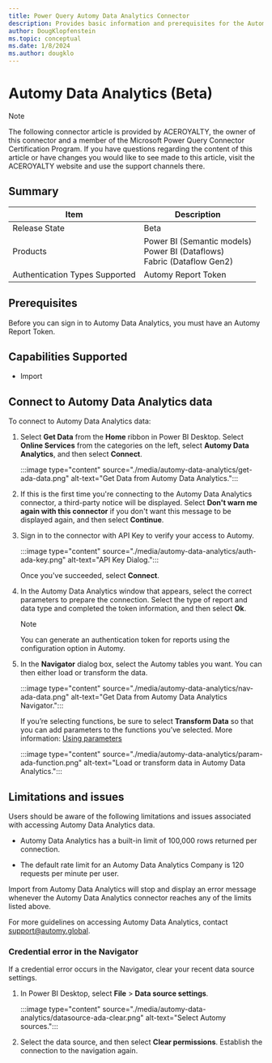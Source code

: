 ```yaml
---
title: Power Query Automy Data Analytics Connector
description: Provides basic information and prerequisites for the Automy Data Analytics connector
author: DougKlopfenstein
ms.topic: conceptual
ms.date: 1/8/2024
ms.author: dougklo
---
```


# Automy Data Analytics (Beta)

> [!NOTE]
>The following connector article is provided by ACEROYALTY, the owner of this connector and a member of the Microsoft Power Query Connector Certification Program. If you have questions regarding the content of this article or have changes you would like to see made to this article, visit the ACEROYALTY website and use the support channels there.

## Summary

| Item | Description |
| ---- | ----------- |
| Release State | Beta |
| Products | Power BI (Semantic models)<br/>Power BI (Dataflows)<br/>Fabric (Dataflow Gen2) |
| Authentication Types Supported | Automy Report Token |

## Prerequisites

Before you can sign in to Automy Data Analytics, you must have an Automy Report Token.

## Capabilities Supported

* Import

## Connect to Automy Data Analytics data

To connect to Automy Data Analytics data:

1. Select **Get Data** from the **Home** ribbon in Power BI Desktop. Select **Online Services** from the categories on the left, select **Automy Data Analytics**, and then select **Connect**.

   :::image type="content" source="./media/automy-data-analytics/get-ada-data.png" alt-text="Get Data from Automy Data Analytics.":::

2. If this is the first time you're connecting to the Automy Data Analytics connector, a third-party notice will be displayed. Select **Don't warn me again with this connector** if you don't want this message to be displayed again, and then select **Continue**.

3. Sign in to the connector with API Key to verify your access to Automy.

   :::image type="content" source="./media/automy-data-analytics/auth-ada-key.png" alt-text="API Key Dialog.":::

   Once you've succeeded, select **Connect**.

4. In the Automy Data Analytics window that appears, select the correct parameters to prepare the connection. Select the type of report and data type and completed the token information, and then select **Ok**.

   > [!NOTE]
   > You can generate an authentication token for reports using the configuration option in Automy.

5. In the **Navigator** dialog box, select the Automy tables you want. You can then either load or transform the data.

   :::image type="content" source="./media/automy-data-analytics/nav-ada-data.png" alt-text="Get Data from Automy Data Analytics Navigator.":::

   If you’re selecting functions, be sure to select **Transform Data** so that you can add parameters to the functions you’ve selected. More information: [Using parameters](../power-query-query-parameters.md)

   :::image type="content" source="./media/automy-data-analytics/param-ada-function.png" alt-text="Load or transform data in Automy Data Analytics.":::

## Limitations and issues

Users should be aware of the following limitations and issues associated with accessing Automy Data Analytics data.

* Automy Data Analytics has a built-in limit of 100,000 rows returned per connection.

* The default rate limit for an Automy Data Analytics Company is 120 requests per minute per user.

Import from Automy Data Analytics will stop and display an error message whenever the Automy Data Analytics connector reaches any of the limits listed above.

For more guidelines on accessing Automy Data Analytics, contact [support@automy.global](mailto:support@automy.global).

### Credential error in the Navigator

If a credential error occurs in the Navigator, clear your recent data source settings.

1. In Power BI Desktop, select **File** > **Data source settings**.

   :::image type="content" source="./media/automy-data-analytics/datasource-ada-clear.png" alt-text="Select Automy sources.":::

2. Select the data source, and then select **Clear permissions**. Establish the connection to the navigation again.
